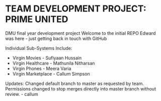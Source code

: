 # TEAM DEVELOPMENT PROJECT: PRIME UNITED
DMU final year development project
Welcome to the initial REPO
Edward was here - just getting back in touch with GitHub

Individual Sub-Systems Include: 
- Virgin Movies - Sufiyaan Hussain 
- Virgin Healthcare - Mathunila Nitharsan
- Virgin Phones - Meera Varia
- Virgin Marketplace - Callum Simpson

Updates: 
Changed default branch to master as requested by team.
Permissions changed to stop merges directly into master branch without review. - callum